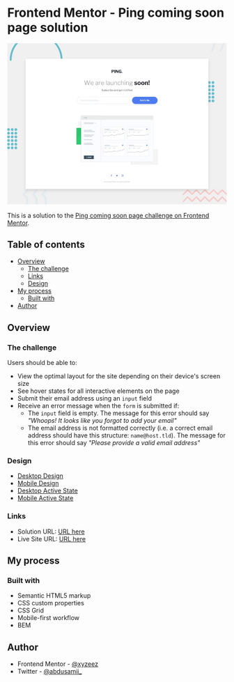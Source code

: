 # Frontend Mentor - Ping coming soon page solution

![](./design/desktop-preview.jpg)

This is a solution to the [Ping coming soon page challenge on Frontend Mentor](https://www.frontendmentor.io/challenges/ping-single-column-coming-soon-page-5cadd051fec04111f7b848da). 

## Table of contents

- [Overview](#overview)
  - [The challenge](#the-challenge)
  - [Links](#links)
  - [Design](#design)
- [My process](#my-process)
  - [Built with](#built-with)
- [Author](#author)

## Overview

### The challenge

Users should be able to:

- View the optimal layout for the site depending on their device's screen size
- See hover states for all interactive elements on the page
- Submit their email address using an `input` field
- Receive an error message when the `form` is submitted if:
	- The `input` field is empty. The message for this error should say *"Whoops! It looks like you forgot to add your email"*
	- The email address is not formatted correctly (i.e. a correct email address should have this structure: `name@host.tld`). The message for this error should say *"Please provide a valid email address"*

### Design

- [Desktop Design](./design/desktop-design.jpg)
- [Mobile Design](./design/mobile-design.jpg)
- [Desktop Active State](./design/desktop-hover-error-states.jpg)
- [Mobile Active State](./design/mobile-error-state.jpg)

### Links

- Solution URL: [URL here](https://www.frontendmentor.io/solutions/ping-single-column-comingsoon-page-bem-purecss-js-Omdmff_YDP)
- Live Site URL: [URL here](https://ping-coming-soon-page-fmc.netlify.app/)

## My process

### Built with

- Semantic HTML5 markup
- CSS custom properties
- CSS Grid
- Mobile-first workflow
- BEM

## Author

- Frontend Mentor - [@xyzeez](https://www.frontendmentor.io/profile/xyzeez)
- Twitter - [@abdusamii_](https://twitter.com/abdusamii_)